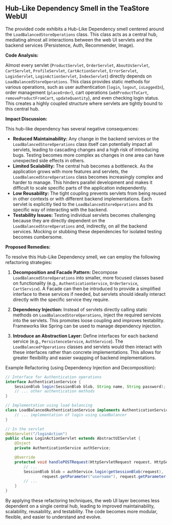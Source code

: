 ## Hub-Like Dependency Smell in the TeaStore WebUI

The provided code exhibits a Hub-Like Dependency smell centered around the `LoadBalancedStoreOperations` class. This class acts as a central hub, mediating almost all interactions between the web UI servlets and the backend services (Persistence, Auth, Recommender, Image).

**Code Analysis:**

Almost every servlet (`ProductServlet`, `OrderServlet`, `AboutUsServlet`, `CartServlet`, `ProfileServlet`, `CartActionServlet`, `ErrorServlet`, `LoginServlet`, `LoginActionServlet`, `IndexServlet`) directly depends on `LoadBalancedStoreOperations`. This class provides static methods for various operations, such as user authentication (`login`, `logout`, `isLoggedIn`), order management (`placeOrder`), cart operations (`addProductToCart`, `removeProductFromCart`, `updateQuantity`), and even checking login status. This creates a highly coupled structure where servlets are tightly bound to this central hub.

**Impact Discussion:**

This hub-like dependency has several negative consequences:

-   **Reduced Maintainability:** Any change in the backend services or the `LoadBalancedStoreOperations` class itself can potentially impact all servlets, leading to cascading changes and a high risk of introducing bugs. Testing becomes more complex as changes in one area can have unexpected side effects in others.
-   **Limited Scalability:** The central hub becomes a bottleneck. As the application grows with more features and servlets, the `LoadBalancedStoreOperations` class becomes increasingly complex and harder to manage. This hinders parallel development and makes it difficult to scale specific parts of the application independently.
-   **Low Reusability:** The tight coupling prevents servlets from being reused in other contexts or with different backend implementations. Each servlet is explicitly tied to the `LoadBalancedStoreOperations` and its specific way of interacting with the backend.
-   **Testability Issues:** Testing individual servlets becomes challenging because they are directly dependent on the `LoadBalancedStoreOperations` and, indirectly, on all the backend services. Mocking or stubbing these dependencies for isolated testing becomes cumbersome.

**Proposed Remedies:**

To resolve this Hub-Like Dependency smell, we can employ the following refactoring strategies:

1. **Decomposition and Facade Pattern:** Decompose `LoadBalancedStoreOperations` into smaller, more focused classes based on functionality (e.g., `AuthenticationService`, `OrderService`, `CartService`). A Facade can then be introduced to provide a simplified interface to these services if needed, but servlets should ideally interact directly with the specific service they require.

2. **Dependency Injection:** Instead of servlets directly calling static methods on `LoadBalancedStoreOperations`, inject the required services into the servlets. This promotes loose coupling and improves testability. Frameworks like Spring can be used to manage dependency injection.

3. **Introduce an Abstraction Layer:** Define interfaces for each backend service (e.g., `PersistenceService`, `AuthService`). The `LoadBalanced*Operations` classes and servlets would then interact with these interfaces rather than concrete implementations. This allows for greater flexibility and easier swapping of backend implementations.

Example Refactoring (using Dependency Injection and Decomposition):

```java
// Interface for Authentication operations
interface AuthenticationService {
    SessionBlob login(SessionBlob blob, String name, String password);
    // ... other authentication methods
}

// Implementation using load balancing
class LoadBalancedAuthenticationService implements AuthenticationService {
    // ... implementation of login using LoadBalancer
}

// In the servlet
@WebServlet("/loginAction")
public class LoginActionServlet extends AbstractUIServlet {
    @Inject
    private AuthenticationService authService;

    @Override
    protected void handlePOSTRequest(HttpServletRequest request, HttpServletResponse response) {
        // ...
        SessionBlob blob = authService.login(getSessionBlob(request),
                request.getParameter("username"), request.getParameter("password"));
        // ...
    }
}
```

By applying these refactoring techniques, the web UI layer becomes less dependent on a single central hub, leading to improved maintainability, scalability, reusability, and testability. The code becomes more modular, flexible, and easier to understand and evolve.
